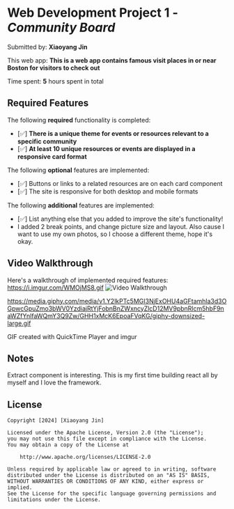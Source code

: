# Web Development Project 1 - *Community Board*

Submitted by: **Xiaoyang Jin**

This web app: **This is a web app contains famous visit places in or near Boston for visitors to check out**

Time spent: **5** hours spent in total

## Required Features

The following **required** functionality is completed:

- [✅] **There is a unique theme for events or resources relevant to a specific community**
- [✅] **At least 10 unique resources or events are displayed in a responsive card format**

The following **optional** features are implemented:

- [✅] Buttons or links to a related resources are on each card component
- [✅] The site is responsive for both desktop and mobile formats

The following **additional** features are implemented:

* [✅] List anything else that you added to improve the site's functionality!
* I added 2 break points, and change picture size and layout. Also cause I want to use my own photos, so I choose a different theme, hope it's okay.

## Video Walkthrough

Here's a walkthrough of implemented required features:
https://i.imgur.com/WMOjMS8.gif
<img src='https://media.giphy.com/media/v1.Y2lkPTc5MGI3NjExOHU4aGFtamhla3d3OGpwcGpuZmo3bWV0YzdiajRtYjFobnBnZWxncyZlcD12MV9pbnRlcm5hbF9naWZfYnlfaWQmY3Q9Zw/GHH1xMcK6EpoaFVqKG/giphy-downsized-large.gif' title='Video Walkthrough' width='' alt='Video Walkthrough' />

https://media.giphy.com/media/v1.Y2lkPTc5MGI3NjExOHU4aGFtamhla3d3OGpwcGpuZmo3bWV0YzdiajRtYjFobnBnZWxncyZlcD12MV9pbnRlcm5hbF9naWZfYnlfaWQmY3Q9Zw/GHH1xMcK6EpoaFVqKG/giphy-downsized-large.gif

GIF created with QuickTime Player and imgur

## Notes

Extract component is interesting. This is my first time building react all by myself and I love the framework.

## License

    Copyright [2024] [Xiaoyang Jin]

    Licensed under the Apache License, Version 2.0 (the "License");
    you may not use this file except in compliance with the License.
    You may obtain a copy of the License at

        http://www.apache.org/licenses/LICENSE-2.0

    Unless required by applicable law or agreed to in writing, software
    distributed under the License is distributed on an "AS IS" BASIS,
    WITHOUT WARRANTIES OR CONDITIONS OF ANY KIND, either express or implied.
    See the License for the specific language governing permissions and
    limitations under the License.
